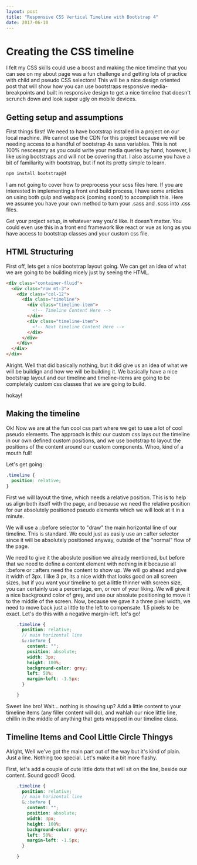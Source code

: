 ```yaml
---
layout: post
title: "Responsive CSS Vertical Timeline with Bootstrap 4"
date: 2017-06-10
---
```


# Creating the CSS timeline

I felt my CSS skills could use a boost and making the nice timeline that you
can see on my about page was a fun challenge and getting lots of practice with
child and pseudo CSS selectors! This will be a nice design oriented post that will
show how you can use bootstraps responsive media-breakpoints and built in responsive
design to get a nice timeline that doesn't scrunch down and look super ugly on
mobile devices.  

## Getting setup and assumptions

First things first! We need to have bootstrap installed in a project on our local machine.
We cannot use the CDN for this project because we will be needing access to a handful
of bootstrap 4s sass variables. This is not 100% nescesarry as you could write your
media queries by hand, however, I like using bootstraps and will not be covering that. I also assume you have a bit of familiarity with bootstrap, but if not
its pretty simple to learn.

``` bash
npm install bootstrap@4
```
I am not going to cover how to preprocess your scss files here. If you are interested
in implementing a front end build process, I have some articles on using both
gulp and webpack (coming soon!) to accomplish this. Here we assume you have your
own method to turn your .sass and .scss into .css files.

Get your project setup, in whatever way you'd like. It doesn't matter. You could
even use this in a front end framework like react or vue as long as you have access to bootstrap
classes and your custom css file.

## HTML Structuring

First off, lets get a nice bootstrap layout going. We can get an idea of what we
are going to be building nicely just by seeing the HTML.

``` HTML
<div class="container-fluid">
  <div class="row mt-3">
    <div class="col-12">
      <div class="timeline">
        <div class="timeline-item">
          <!-- Timeline Content Here -->
        </div>
        <div class="timeline-item">
          <!-- Next timeline Content Here -->
        </div>
      </div>
    </div>
  </div>
</div>
```
Alright. Well that did basically nothing, but it did give us an idea of what we will be buildign and how we will be building it. We basically have a nice
bootstrap layout and our timeline and timeline-items are going to be completely custom css classes that we are going to build.

hokay!

## Making the timeline

Ok! Now we are at the fun cool css part where we get to use a lot of cool pseudo elements. The approach is this: our custom css lays out the timeline in our own defined custom positions, and we use bootstrap to layout the positions of the content around our custom components. Whoo, kind of a mouth full!

Let's get going:

``` scss
.timeline {
  position: relative;
}
```
First we will layout the time, which needs a relative position. This is to help us align both itself with the page, and because we need the relative position for our absolutely positioned pseudo elements which we will look at it in a minute.

We will use a ::before selector to "draw" the main horizontal line of our timeline. This is standard. We could just as easily use an ::after selector since it will be absolutely positioned anyway, outside of the "normal" flow of the page.

We need to give it the aboslute position we already mentioned, but before that
we need to define a content element with nothing in it because all ::before or ::afters need the content to show up. We will go ahead and give it width of 3px.
I like 3 px, its a nice width that looks good on all screen sizes, but if you want your timeline to get a little thinner with screen size, you can certainly use a percentage, em, or rem of your liking. We will give it a nice background color of grey, and use our absolute positioning to move it to the middle of the screen. Now, because we gave it a three pixel width, we need to move back just a little to the left to compensate. 1.5 pixels to be exact. Let's do this with
a negative margin-left. let's go!


``` scss
    .timeline {
      position: relative;
      // main horizontal line
      &::before {
        content: "";
        position: absolute;
        width: 3px;
        height: 100%;
        background-color: grey;
        left: 50%;
        margin-left: -1.5px;
      }

    }
```

Sweet line bro! Wait... nothing is showing up? Add a little content to your timeline items (any filler content will do), and wahlah our nice little line, chillin in the middle of anything that gets wrapped in our timeline class.


## Timeline Items and Cool Little Circle Thingys

Alright, Well we've got the main part out of the way but it's kind of plain. Just a line. Nothing too special. Let's make it a bit more flashy.

First, let's add a couple of cute little dots that will sit on the line, beside
our content. Sound good? Good.

``` scss
    .timeline {
      position: relative;
      // main horizontal line
      &::before {
        content: "";
        position: absolute;
        width: 3px;
        height: 100%;
        background-color: grey;
        left: 50%;
        margin-left: -1.5px;
      }

    }
```

